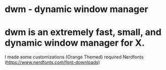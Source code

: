 dwm - dynamic window manager
============================
dwm is an extremely fast, small, and dynamic window manager for X.
=================================================================
I made some customizations (Orange Themed)
required Nerdfonts (https://www.nerdfonts.com/font-downloads)
